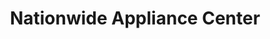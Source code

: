 ---
title: "Nationwide Appliance Center"
url: /zamboanga-city/nationwide-appliance-center/
shop: appliance
---